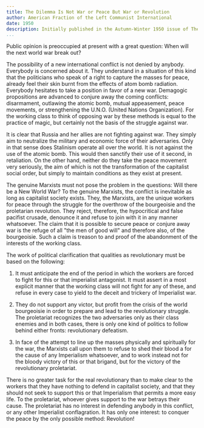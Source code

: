 ```yaml
---
title: The Dilemma Is Not War or Peace But War or Revolution
author: American Fraction of the Left Communist International
date: 1950
description: Initially published in the Autumn-Winter 1950 issue of The Internationalist, a publication of the Italian communist left in the U.S. This article was reprinted in the June 1974 issue of the Revolutionary Workers Group publication Workers' Truth. From <https://archive.org/details/rwg_workers_truth_1974-06>.
...
```


Public opinion is preoccupied at present with a great question: When
will the next world war break out?

The possibility of a new international conflict is not denied by
anybody. Everybody is concerned about it. They understand in a situation
of this kind that the politicians who speak of a right to capture the
masses for peace, already feel their skin burnt from the effects of atom
bomb radiation. Everybody hesitates to take a position in favor of a new
war. Demagogic propositions are advanced to conjure away the coming
conflicts: disarmament, outlawing the atomic bomb, mutual appeasement,
peace movements, or strengthening the U.N.O. (United Nations
Organization). For the working class to think of opposing war by these
methods is equal to the practice of magic, but certainly not the basis
of the struggle against war.

It is clear that Russia and her allies are not fighting against war.
They simply aim to neutralize the military and economic force of their
adversaries. Only in that sense does Stalinism operate all over the
world. It is not against the use of the atomic bomb. This would then
sanctify their use of it second, in retaliation. On the other hand,
neither do they take the peace movement very seriously, the aim of which
is not the transformation of the capitalist social order, but simply to
maintain conditions as they exist at present.

The genuine Marxists must not pose the problem in the questions: Will
there be a New World War? To the genuine Marxists, the conflict is
inevitable as long as capitalist society exists. They, the Marxists, are
the unique workers for peace through the struggle for the overthrow of
the bourgeoisie and the proletarian revolution. They reject, therefore,
the hypocritical and false pacifist crusade, denounce it and refuse to
join with it in any manner whatsoever. The claim that it is possible to
secure peace or conjure away war is the refuge of all "the men of good
will" and therefore also, of the bourgeoisie. Such a claim is treason to
and proof of the abandonment of the interests of the working class.

The work of political clarification that qualities as revolutionary must
be based on the following:

1. It must anticipate the end of the period in which the workers are
forced to fight for this or that imperialist antagonist. It must assert
in a most explicit manner that the working class will not fight for any
of these, and refuse in every case to yield to the deceit and trickery
of Imperialist war.

2. They do not support any victor, but profit from the crisis of the
world bourgeoisie in order to prepare and lead to the revolutionary
struggle. The proletariat recognizes the two adversaries only as their
class enemies and in both cases, there is only one kind of politics to
follow behind either fronts: revolutionary defeatism.

3. In face of the attempt to line up the masses physically and
spiritually for the war, the Marxists call upon them to refuse to shed
their blood a for the cause of any Imperialism whatsoever, and to work
instead not for the bloody victory of this or that brigand, but for the
victory of the revolutionary proletariat.

There is no greater task for the real revolutionary than to make clear
to the workers that they have nothing to defend in capitalist society,
and that they should not seek to support this or that Imperialism that
permits a more easy life. To the proletariat, whoever gives support to
the war betrays their cause. The proletariat has no interest in
defending anybody in this conflict, or any other Imperialist
conflagration. It has only one interest: to conquer the peace by the
only possible method: Revolution!
